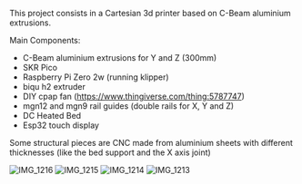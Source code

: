 This project consists in a Cartesian 3d printer based on C-Beam aluminium extrusions.

Main Components:
- C-Beam aluminium extrusions for Y and Z (300mm) 
- SKR Pico
- Raspberry Pi Zero 2w (running klipper)
- biqu h2 extruder
- DIY cpap fan (https://www.thingiverse.com/thing:5787747)
- mgn12 and mgn9 rail guides (double rails for X, Y and Z)
- DC Heated Bed
- Esp32 touch display

Some structural pieces are CNC made from aluminium sheets with different thicknesses (like the bed support and the X axis joint)


![IMG_1216](https://github.com/ValeriOS03/3D-Printing-/assets/121107647/4e717dc5-0ae7-4d03-8865-7003593459aa)
![IMG_1215](https://github.com/ValeriOS03/3D-Printing-/assets/121107647/335eeb51-684b-4114-8b4f-899cb7fa0d2a)
![IMG_1214](https://github.com/ValeriOS03/3D-Printing-/assets/121107647/222439d4-d681-4c72-9a9c-fabeb6538449)
![IMG_1213](https://github.com/ValeriOS03/3D-Printing-/assets/121107647/fa58fe56-d9b1-4784-95ca-1706987cd1ea)
